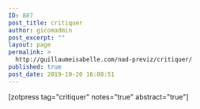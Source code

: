 ```yaml
---
ID: 887
post_title: critiquer
author: gicomadmin
post_excerpt: ""
layout: page
permalink: >
  http://guillaumeisabelle.com/nad-previz/critiquer/
published: true
post_date: 2019-10-20 16:08:51
---
```

<!-- wp:shortcode --> [zotpress tag="critiquer" notes="true" abstract="true"] 

<!-- /wp:shortcode -->